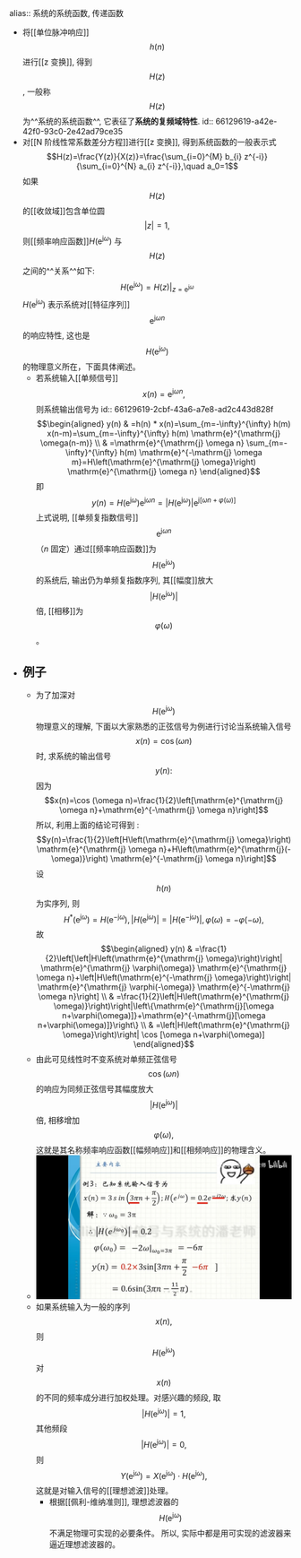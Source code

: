 alias:: 系统的系统函数, 传递函数

- 将[[单位脉冲响应]] $$h(n)$$ 进行[[z 变换]], 得到 $$H(z)$$, 一般称 $$H(z)$$ 为^^系统的系统函数^^, 它表征了**系统的复频域特性**.
  id:: 66129619-a42e-42f0-93c0-2e42ad79ce35
- 对[[N 阶线性常系数差分方程]]进行[[z 变换]], 得到系统函数的一般表示式
  $$H(z)=\frac{Y(z)}{X(z)}=\frac{\sum_{i=0}^{M} b_{i} z^{-i}}{\sum_{i=0}^{N} a_{i} z^{-i}},\quad a_0=1$$
  如果 $$H(z)$$ 的[[收敛域]]包含单位圆 $$|z|=1 ,$$ 则[[频率响应函数]]$H\left(\mathrm{e}^{\mathrm{j} \omega}\right)$ 与 $$H(z)$$ 之间的^^关系^^如下:
  $$H\left(\mathrm{e}^{\mathrm{j} \omega}\right)=\left.H(z)\right|_{z=\mathrm{e}^{\mathrm{j} \omega}}$$
  $H\left(\mathrm{e}^{\mathrm{j} \omega}\right)$ 表示系统对[[特征序列]] $$\mathrm{e}^{\mathrm{j} \omega n}$$ 的响应特性, 这也是 $$H\left(\mathrm{e}^{\mathrm{j} \omega}\right)$$ 的物理意义所在，下面具体阐述。
	- 若系统输入[[单频信号]] $$x(n)=\mathrm{e}^{\mathrm{j} \omega n} ,$$ 则系统输出信号为
	  id:: 66129619-2cbf-43a6-a7e8-ad2c443d828f
	  $$\begin{aligned}
	  y(n) & =h(n) * x(n)=\sum_{m=-\infty}^{\infty} h(m) x(n-m)=\sum_{m=-\infty}^{\infty} h(m) \mathrm{e}^{\mathrm{j} \omega(n-m)} \\
	  & =\mathrm{e}^{\mathrm{j} \omega n} \sum_{m=-\infty}^{\infty} h(m) \mathrm{e}^{-\mathrm{j} \omega m}=H\left(\mathrm{e}^{\mathrm{j} \omega}\right) \mathrm{e}^{\mathrm{j} \omega n}
	  \end{aligned}$$
	  即
	  $$y(n)=H\left(\mathrm{e}^{\mathrm{j} \omega}\right) \mathrm{e}^{\mathrm{j} \omega n}=\left|H\left(\mathrm{e}^{\mathrm{j} \omega}\right)\right| \mathrm{e}^{\mathrm{j}[\omega n+\varphi(\omega)]}$$
	  上式说明, [[单频复指数信号]] $$\mathrm{e}^{\mathrm{j} \omega n}$$（$n$ 固定）通过[[频率响应函数]]为 $$H\left(\mathrm{e}^{\mathrm{j} \omega}\right)$$ 的系统后, 输出仍为单频复指数序列, 其[[幅度]]放大 $$\left|H\left(\mathrm{e}^{\mathrm{j} \omega}\right)\right|$$ 倍, [[相移]]为 $$\varphi(\omega)$$ 。
- ## 例子
	- 为了加深对 $$H\left(\mathrm{e}^{\mathrm{j} \omega}\right)$$ 物理意义的理解, 下面以大家熟悉的正弦信号为例进行讨论当系统输入信号 $$x(n)=\cos (\omega n)$$ 时, 求系统的输出信号 $$y(n) :$$
	  因为
	  $$x(n)=\cos (\omega n)=\frac{1}{2}\left[\mathrm{e}^{\mathrm{j} \omega n}+\mathrm{e}^{-\mathrm{j} \omega n}\right]$$
	  所以, 利用上面的结论可得到 :
	  $$y(n)=\frac{1}{2}\left[H\left(\mathrm{e}^{\mathrm{j} \omega}\right) \mathrm{e}^{\mathrm{j} \omega n}+H\left(\mathrm{e}^{\mathrm{j}(-\omega)}\right) \mathrm{e}^{-\mathrm{j} \omega n}\right]$$
	  设 $$h(n)$$ 为实序列, 则 $$H^{*}\left(\mathrm{e}^{\mathrm{j} \omega}\right)=H\left(\mathrm{e}^{-\mathrm{j} \omega}\right),\left|H\left(\mathrm{e}^{\mathrm{j} \omega}\right)\right|=\left|H\left(\mathrm{e}^{-\mathrm{j} \omega}\right)\right|, \varphi(\omega)=-\varphi(-\omega) ,$$ 故
	  $$\begin{aligned}
	  y(n) & =\frac{1}{2}\left[\left|H\left(\mathrm{e}^{\mathrm{j} \omega}\right)\right| \mathrm{e}^{\mathrm{j} \varphi(\omega)} \mathrm{e}^{\mathrm{j} \omega n}+\left|H\left(\mathrm{e}^{-\mathrm{j} \omega}\right)\right| \mathrm{e}^{\mathrm{j} \varphi(-\omega)} \mathrm{e}^{-\mathrm{j} \omega n}\right] \\
	  & =\frac{1}{2}\left|H\left(\mathrm{e}^{\mathrm{j} \omega)}\right)\right|\left\{\mathrm{e}^{\mathrm{j}[\omega n+\varphi(\omega)]}+\mathrm{e}^{-\mathrm{j}[\omega n+\varphi(\omega)]}\right\} \\
	  & =\left|H\left(\mathrm{e}^{\mathrm{j} \omega}\right)\right| \cos [\omega n+\varphi(\omega)]
	  \end{aligned}$$
	- 由此可见线性时不变系统对单频正弦信号 $$\cos (\omega n)$$ 的响应为同频正弦信号其幅度放大 $$\left|H\left(\mathrm{e}^{\mathrm{j} \omega}\right)\right|$$ 倍, 相移增加 $$\varphi(\omega) ,$$ 这就是其名称频率响应函数[[幅频响应]]和[[相频响应]]的物理含义。
	- ![image.png](../assets/image_1711274714403_0.png)
	- 如果系统输入为一般的序列 $$x(n) ,$$ 则 $$H\left(\mathrm{e}^{\mathrm{j} \omega}\right)$$ 对 $$x(n)$$ 的不同的频率成分进行加权处理。对感兴趣的频段, 取 $$\left|H\left(\mathrm{e}^{\mathrm{j} \omega}\right)\right|=1 ,$$ 其他频段 $$\left|H\left(\mathrm{e}^{\mathrm{j} \omega}\right)\right|=0 ,$$ 则 $$Y\left(\mathrm{e}^{\mathrm{j} \omega}\right)= X\left(\mathrm{e}^{\mathrm{j} \omega}\right) \cdot H\left(\mathrm{e}^{\mathrm{j} \omega}\right) ,$$ 这就是对输入信号的[[理想滤波]]处理。
		- 根据[[佩利-维纳准则]], 理想滤波器的 $$H\left(\mathrm{e}^{\mathrm{j} \omega}\right)$$ 不满足物理可实现的必要条件。
		  所以, 实际中都是用可实现的滤波器来逼近理想滤波器的。